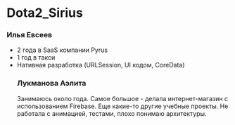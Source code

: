 # Dota2_Sirius

### Илья Евсеев
<ul>
    <li>2 года в SaaS компании Pyrus</li>
    <li>1 год в такси</li>
    <li>Нативная разработка (URLSession, UI кодом, CoreData)</li>
</ui>

### Лукманова Аэлита
Занимаюсь около года. Самое большое - делала интернет-магазин с использованием Firebase. 
Еще какие-то другие учебные проекты.
Не работала с анимацией, тестами, плохо понимаю архитектуры.
